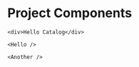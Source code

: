# Project Components

```react
<div>Hello Catalog</div>
```

```react
<Hello />
```

```react
<Another />
```